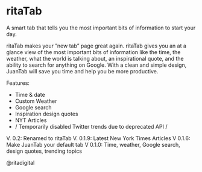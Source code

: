# ritaTab

A smart tab that tells you the most important bits of information to start your day.

ritaTab makes your ”new tab” page great again. ritaTab gives you an at a glance view of the most important bits of information like the time, the weather, what the world is talking about, an inspirational quote, and the ability to search for anything on Google. With a clean and simple design, JuanTab will save you time and help you be more productive.

Features:

- Time & date
- Custom Weather
- Google search
- Inspiration design quotes
- NYT Articles
- / Temporarily disabled Twitter trends due to deprecated API /

V. 0.2: Renamed to ritaTab
V. 0.1.9: Latest New York Times Articles
V 0.1.6: Make JuanTab your default tab
V 0.1.0: Time, weather, Google search, design quotes, trending topics

@ritadigital
